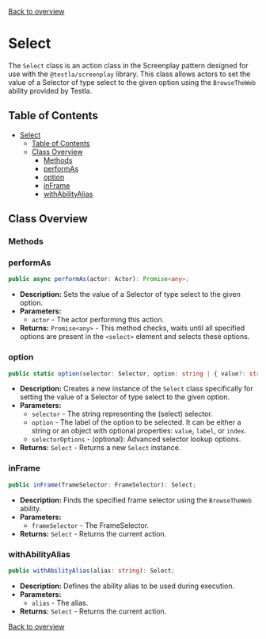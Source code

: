 [Back to overview](../../screenplay_elements.md)

# Select

The `Select` class is an action class in the Screenplay pattern designed for use with the `@testla/screenplay` library. This class allows actors to set the value of a Selector of type select to the given option using the `BrowseTheWeb` ability provided by Testla.

## Table of Contents

- [Select](#select)
  - [Table of Contents](#table-of-contents)
  - [Class Overview](#class-overview)
    - [Methods](#methods)
    - [performAs](#performas)
    - [option](#option)
    - [inFrame](#inframe)
    - [withAbilityAlias](#withabilityalias)

## Class Overview

### Methods

### performAs

```typescript
public async performAs(actor: Actor): Promise<any>;
```

- **Description:** Sets the value of a Selector of type select to the given option.
- **Parameters:**
  - `actor` - The actor performing this action.
- **Returns:** `Promise<any>` - This method checks, waits until all specified options are present in the `<select>` element and selects these options.

### option

```typescript
public static option(selector: Selector, option: string | { value?: string, label?: string, index?: number }, selectorOptions?: SelectorOptions): Select;
```

- **Description:** Creates a new instance of the `Select` class specifically for setting the value of a Selector of type select to the given option.
- **Parameters:**
  - `selector` - The string representing the (select) selector.
  - `option` - The label of the option to be selected. It can be either a string or an object with optional properties: `value`, `label`, or `index`.
  - `selectorOptions` - (optional): Advanced selector lookup options.
- **Returns:** `Select` - Returns a new `Select` instance.

### inFrame

```typescript
public inFrame(frameSelector: FrameSelector): Select;
```

- **Description:** Finds the specified frame selector using the `BrowseTheWeb` ability.
- **Parameters:**
  - `frameSelector` - The FrameSelector.
- **Returns:** `Select` - Returns the current action.

### withAbilityAlias

```typescript
public withAbilityAlias(alias: string): Select;
```

- **Description:** Defines the ability alias to be used during execution.
- **Parameters:**
  - `alias` - The alias.
- **Returns:** `Select` - Returns the current action.

[Back to overview](../../screenplay_elements.md)